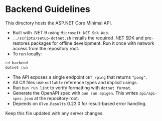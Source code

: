 # Backend Guidelines

This directory hosts the ASP.NET Core Minimal API.

- Built with .NET 9 using `Microsoft.NET.Sdk.Web`.
- `../scripts/setup-dotnet.sh` installs the required .NET SDK and pre-restores
  packages for offline development. Run it once with network access from the
  repository root.
- To run locally:

```bash
cd backend
dotnet run
```

- The API exposes a single endpoint `GET /ping` that returns `"pong"`.
- All C# files use `nullable` reference types and implicit usings.
- Run `bun run lint` to verify formatting with `dotnet format`.
- Generate the OpenAPI spec with `bun run apigen`. This writes
  `api/api-spec.json` at the repository root.
- Depends on `Olve.Results` 0.23.0 for result-based error handling.

Keep this file updated with any server changes.
